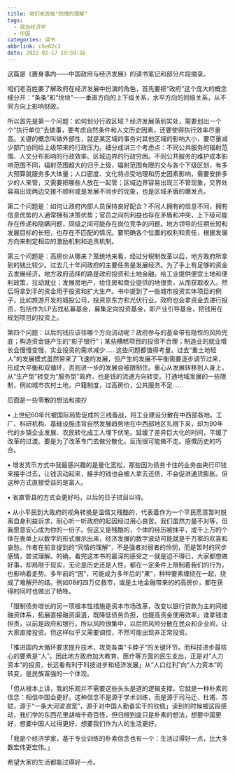 ```yaml
---
title: 咱们老百姓"同情的理解"
tags:
  - 政治经济学
  - 中国
categories: 读书
abbrlink: c6e02c3
date: 2022-02-17 19:59:16
---
```


这篇是《置身事内——中国政府与经济发展》的读书笔记和部分片段摘录。<!-- more -->

咱们老百姓要了解政府在经济发展中扮演的角色，首先要把“政府”这个庞大的概念细分开：“条条”和“块块”——垂直方向的上下级关系，水平方向的同级关系，从不同方向上影响财政。 

所以首先是第一个问题：如何划分行政区域？经济发展落到实处，需要划出一个个“执行单位”去做事，要考虑自然条件和人文历史因素，还要使得执行效率尽量高。关键的概念叫做外部性，就是某区域的事务对其他区域的影响大小，要尽量减少部门协同给上级带来的行政压力。细分成讲三个考虑点：不同公共服务的辐射范围、人文分布影响的行政效率、区域边界的行政穷困。不同公共服务的维护成本影响范围不同，辐射范围超大的归于上级，辐射范围有限的交与各个下级区划，有多大预算就服务多大体量；人口密度、文化特点受地理和历史因素影响，需要安排多少的人来管，又需要把哪些人放在一起管；区域边界容易出现三不管现象，交界处容易出现两边交接不顺利或是发展不同步的现象，也是区域矛盾的爆发点。 

第二个问题是：如何让政府内部人员保持良好配合？不同人拥有的信息不同，拥有信息优势的人通常拥有决策优势；官员之间的利益也存在矛盾和冲突，上下级可能存在传递和隐瞒问题，同级之间可能存在岗位竞争的问题。地方领导的任期长短和发展目标的长短，也存在不匹配的情况。要明确各个位置的权利和责任，根据发展方向来制定相应的激励机制和追责机制。 

第三个问题是：高房价从哪来？笼统地来看，经过分税制改革以后，地方政府所拿到的钱比较少。过去几十年间政府的主要任务是发展经济。为了手上有足够的资金去发展经济，地方政府选择的路是政府投资和土地金融。给工业提供便宜土地和便利政策，拉动就业；发展房地产，给住房和商业提供的地很贵，从而获取收入。然后将拿到手的资金用于投资和扩大生产。书中提到了一些城市投资实体项目的例子，比如旅游开发的城投公司，投资京东方和光伏行业。政府也会拿资金去进行投资，包括作为LP去找私募基金，募集定向投资基金，即产业引导基金，把钱用在规划项目的投资上。 

第四个问题：以后的钱应该往哪个方向流动呢？政府参与的基金带有隐性的风险兜底；构造资金链产生的“影子银行”；某些糟糕项目的投资不合理；制造业的就业增长会慢慢变慢，实业投资的需求减少……这些问题都值得考量。过去“重土地轻人”的发展模式虽然带来了飞速的发展，但产生的发展不平衡需要逐步调节过来，形成大平衡和双循环，否则进一步的发展会被限制住。重心从发展转移到人身上，从“生产型”转变为“服务型”政府，也是钱的流通方向转变。打通地域发展的一些限制，例如城市农村土地，户籍制度，过高房价，公共服务不足…… 

后面是一些零散的想法和摘抄

 • 上世纪60年代被国际局势促成的三线备战，将工业建设分散在中西部各地。工厂、科研机构、基础设施违背自然发展趋势地在中西部地区扎根下来，却为90年代的乡镇企业发展、农民转化成工人埋下伏笔。延缓了差异巨大化的时间，平缓了改革的过渡。要是为了改革专门去做分散化，反而很可能做不走。感慨历史的巧合。 

• 增发货币方式中我最感兴趣的是量化宽松，那些因为债务卡住的业务由央行印钱来接手过去，让钱流动起来，接手的钱也会被人拿去还债，不会促进通货膨胀。但这种方式直接受益的是富人。

 • 省直管县的方式会更好吗，以后的日子拭目以待。

 • 从小平民到大政府的视角转换是温情又残酷的，代表着作为一个平民愿意暂时脱离自身利益诉求，耐心听一听政府的起因经过用心良苦。我们虽然力量不对等，但我愿意安心成为你的一份子。但这又是残酷的，个体的经历被抹平，成千上万的个体在表单上以数字的形式展示出来，经济发展的数字波动可能就是千万家的欢喜和哀愁。作者在前言提到的“同情的理解”，不是强者对弱者的怜悯，而是暂时的同步感情，尝试理解。的确，看完这本书的最深的感受之一就是迫不得已，大家都想做好事，却局限于现实，无论是历史还是人性，都在一定条件上限制着我们的行为，也影响着走势。多年前的“因”，可能成为多年后的“果”，种种要素缠绕在一起，绕成了难解开的结。例如08的四万亿救市，或是土地金融带来的的高房价，都在获得的同时也做出了牺牲。 

「限制债务增长的另一项根本性措施是资本市场改革，改变以银行贷款为主的间接融资体系，拓展直接融资渠道，既降低债务负担，也提高资金使用效率」谁拿钱谁担责，以前是政府和银行，所以风险很集中，以后把风险分散在民众和企业间，让大家直接投资。但这样似乎又需要调控，不然可能出现非正常投资。 

「推进国内大循环要求提升技术，攻克各类“卡脖子”的关键环节。而科技进步最核心的要素是“人”。因此地方政府加大教育、医疗等方面的民生支出，正是对“人力资本”的投资，长远看有利于科技进步和经济发展」从“人口红利”向“人力资本”的转变，是民族富强的一个体现。 

「但从根本上讲，我的乐观并不需要这些头头是道的逻辑支撑，它就是一种朴素的信念：相信中国会更好。这种信念不是源于学术训练，而是源于司马迁、杜甫、苏轼，源于“一条大河波浪宽”，源于对中国人勤奋实干的钦佩」读到的时候被这段感动，我们学的东西花里胡哨千奇百怪，但归根到底只是朴素的想法，想要中国更好，想要中国人过得更好，想要我们作为人的生活更好。 

「我是个经济学家，基于专业训练的朴素信念也有一个：生活过得好一点，比大多数宏伟更宏伟。」 

希望大家的生活都能过得好一点。
